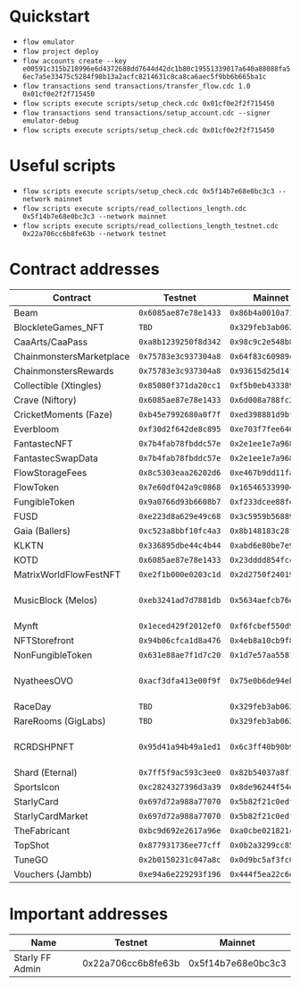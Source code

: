 # Quickstart

* `flow emulator`
* `flow project deploy`
* `flow accounts create --key e00591c315b218996e6d4372688dd7644d42dc1b80c19551339017a640a88088fa56ec7a5e33475c5284f98b13a2acfc8214631c8ca8ca6aec5f9bb6b665ba1c`
* `flow transactions send transactions/transfer_flow.cdc 1.0 0x01cf0e2f2f715450`
* `flow scripts execute scripts/setup_check.cdc 0x01cf0e2f2f715450`
* `flow transactions send transactions/setup_account.cdc --signer emulator-debug`
* `flow scripts execute scripts/setup_check.cdc 0x01cf0e2f2f715450`

# Useful scripts

* `flow scripts execute scripts/setup_check.cdc 0x5f14b7e68e0bc3c3 --network mainnet`
* `flow scripts execute scripts/read_collections_length.cdc 0x5f14b7e68e0bc3c3 --network mainnet`
* `flow scripts execute scripts/read_collections_length_testnet.cdc 0x22a706cc6b8fe63b --network testnet`

# Contract addresses

| Contract                 | Testnet              | Mainnet              | Notes                           |
| ------------------------ | -------------------- | -------------------- | ------------------------------- |
| Beam                     | `0x6085ae87e78e1433` | `0x86b4a0010a71cfc3` |                                 |
| BlockleteGames_NFT       | `TBD`                | `0x329feb3ab062d289` |                                 |
| CaaArts/CaaPass          | `0xa8b1239250f8d342` | `0x98c9c2e548b84d31` |                                 |
| ChainmonstersMarketplace | `0x75783e3c937304a8` | `0x64f83c60989ce555` |                                 |
| ChainmonstersRewards     | `0x75783e3c937304a8` | `0x93615d25d14fa337` |                                 |
| Collectible (Xtingles)   | `0x85080f371da20cc1` | `0xf5b0eb433389ac3f` |                                 |
| Crave (Niftory)          | `0x6085ae87e78e1433` | `0x6d008a788fc27265` |                                 |
| CricketMoments (Faze)    | `0xb45e7992680a0f7f` | `0xed398881d9bf40fb` |                                 |
| Everbloom                | `0xf30d2f642de8c895` | `0xe703f7fee6400754` |                                 |
| FantastecNFT             | `0x7b4fab78fbddc57e` | `0x2e1ee1e7a96826ce` |                                 |
| FantastecSwapData        | `0x7b4fab78fbddc57e` | `0x2e1ee1e7a96826ce` |                                 |
| FlowStorageFees          | `0x8c5303eaa26202d6` | `0xe467b9dd11fa00df` |                                 |
| FlowToken                | `0x7e60df042a9c0868` | `0x1654653399040a61` |                                 |
| FungibleToken            | `0x9a0766d93b6608b7` | `0xf233dcee88fe0abe` |                                 |
| FUSD                     | `0xe223d8a629e49c68` | `0x3c5959b568896393` |                                 |
| Gaia (Ballers)           | `0xc523a8bbf10fc4a3` | `0x8b148183c28ff88f` |                                 |
| KLKTN                    | `0x336895dbe44c4b44` | `0xabd6e80be7e9682c` |                                 |
| KOTD                     | `0x6085ae87e78e1433` | `0x23dddd854fcc8c6f` |                                 |
| MatrixWorldFlowFestNFT   | `0xe2f1b000e0203c1d` | `0x2d2750f240198f91` |                                 |
| MusicBlock (Melos)       | `0xeb3241ad7d7881db` | `0x5634aefcb76e7d8c` | own NonFungibleToken on Testnet |
| Mynft                    | `0x1eced429f2012ef0` | `0xf6fcbef550d97aa5` |                                 |
| NFTStorefront            | `0x94b06cfca1d8a476` | `0x4eb8a10cb9f87357` |                                 |
| NonFungibleToken         | `0x631e88ae7f1d7c20` | `0x1d7e57aa55817448` |                                 |
| NyatheesOVO              | `0xacf3dfa413e00f9f` | `0x75e0b6de94eb05d0` | own NonFungibleToken on Testnet |
| RaceDay                  | `TBD`                | `0x329feb3ab062d289` |                                 |
| RareRooms (GigLabs)      | `TBD`                | `0x329feb3ab062d289` |                                 |
| RCRDSHPNFT               | `0x95d41a94b49a1ed1` | `0x6c3ff40b90b928ab` | own NonFungibleToken on Testnet |
| Shard (Eternal)          | `0x7ff5f9ac593c3ee0` | `0x82b54037a8f180cf` |                                 |
| SportsIcon               | `0xc2824327396d3a39` | `0x8de96244f54db422` |                                 |
| StarlyCard               | `0x697d72a988a77070` | `0x5b82f21c0edf76e3` |                                 |
| StarlyCardMarket         | `0x697d72a988a77070` | `0x5b82f21c0edf76e3` |                                 |
| TheFabricant             | `0xbc9d692e2617a96e` | `0xa0cbe021821c0965` |                                 |
| TopShot                  | `0x877931736ee77cff` | `0x0b2a3299cc857e29` |                                 |
| TuneGO                   | `0x2b0150231c047a8c` | `0x0d9bc5af3fc0c2e3` |                                 |
| Vouchers (Jambb)         | `0xe94a6e229293f196` | `0x444f5ea22c6ea12c` |                                 |

# Important addresses

| Name                     | Testnet            | Mainnet            |
| ------------------------ | ------------------ | ------------------ |
| Starly FF Admin          | 0x22a706cc6b8fe63b | 0x5f14b7e68e0bc3c3 |
